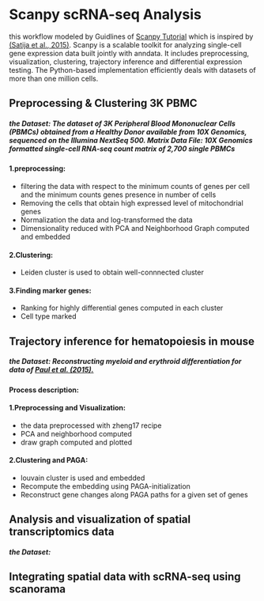 # Scanpy scRNA-seq Analysis
this workflow modeled by Guidlines of [Scanpy Tutorial](https://scanpy-tutorials.readthedocs.io/en/latest/pbmc3k.html) which is inspired by [(Satija et al., 2015)](https://www.nature.com/articles/nbt.3192). Scanpy is a scalable toolkit for analyzing
single-cell gene expression data built jointly with anndata. It includes preprocessing, visualization, clustering, trajectory inference and differential expression 
testing. The Python-based implementation efficiently deals with datasets of more than one million cells.
## Preprocessing & Clustering 3K PBMC
##### the Dataset:   The dataset of 3K Peripheral Blood Mononuclear Cells (PBMCs) obtained from a Healthy Donor available from 10X Genomics, sequenced on the Illumina NextSeq 500. Matrix Data File: 10X Genomics formatted single-cell RNA-seq count matrix of 2,700 single PBMCs

#### 1.preprocessing:
* filtering the data with respect to the minimum counts of genes per cell 
and the minimum counts genes presence in number of cells
* Removing the cells that obtain high expressed level of mitochondrial genes 
* Normalization the data and log-transformed the data
* Dimensionality reduced with PCA and Neighborhood Graph computed and embedded
#### 2.Clustering:
* Leiden cluster is used to obtain well-connnected cluster
#### 3.Finding marker genes:
* Ranking for highly differential genes computed in each cluster 
* Cell type marked
## Trajectory inference for hematopoiesis in mouse
##### the Dataset: Reconstructing myeloid and erythroid differentiation for data of [Paul et al. (2015).](https://www.cell.com/cell/fulltext/S0092-8674(15)01493-2?_returnURL=https%3A%2F%2Flinkinghub.elsevier.com%2Fretrieve%2Fpii%2FS0092867415014932%3Fshowall%3Dtrue)
#### Process description:
#### 1.Preprocessing and Visualization:
* the data preprocessed with zheng17 recipe 
* PCA and neighborhood computed
* draw graph computed and plotted 
#### 2.Clustering and PAGA:
* louvain cluster is used and embedded
* Recompute the embedding using PAGA-initialization
* Reconstruct gene changes along PAGA paths for a given set of genes
## Analysis and visualization of spatial transcriptomics data
##### the Dataset:
## Integrating spatial data with scRNA-seq using scanorama
